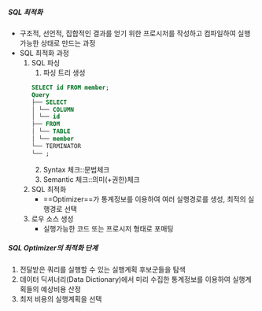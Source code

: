 ##### SQL 최적화
- 구조적, 선언적, 집합적인 결과를 얻기 위한 프로시저를 작성하고 컴파일하여 실행 가능한 상태로 만드는 과정
- SQL 최적화 과정
	1. SQL 파싱
		1. 파싱 트리 생성
		```SQL
		SELECT id FROM member;
		Query
		├── SELECT
		│ └── COLUMN
		│ └── id
		├── FROM
		│ └── TABLE
		│ └── member
		└── TERMINATOR
		└── ;
		```
		2. Syntax 체크::문법체크
		3. Semantic 체크::의미(+권한)체크
	2. SQL 최적화
		- ==Optimizer==가 통계정보를 이용하여 여러 실행경로를 생성, 최적의 실행경로 선택
	3. 로우 소스 생성
		- 실행가능한 코드 또는 프로시저 형태로 포매팅
##### SQL Optimizer의 최적화 단계
1. 전달받은 쿼리를 실행할 수 있는 실행계획 후보군들을 탐색
2. 데이터 딕셔너리(Data Dictionary)에서 미리 수집한 통계정보를 이용하여 실행계획들의 예상비용 산정
3. 최저 비용의 실행계획을 선택